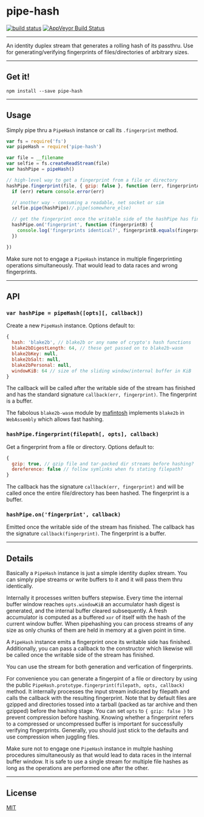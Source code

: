 # pipe-hash

[![build status](http://img.shields.io/travis/chiefbiiko/pipe-hash.svg?style=flat)](http://travis-ci.org/chiefbiiko/pipe-hash) [![AppVeyor Build Status](https://ci.appveyor.com/api/projects/status/github/chiefbiiko/pipe-hash?branch=master&svg=true)](https://ci.appveyor.com/project/chiefbiiko/pipe-hash)

***

An identity duplex stream that generates a rolling hash of its passthru. Use
for generating/verifying fingerprints of files/directories of arbitrary sizes.

***

## Get it!

```
npm install --save pipe-hash
```

***

## Usage

Simply pipe thru a `PipeHash` instance or call its `.fingerprint` method.

``` js
var fs = require('fs')
var pipeHash = require('pipe-hash')

var file = __filename
var selfie = fs.createReadStream(file)
var hashPipe = pipeHash()

// high-level way to get a fingerprint from a file or directory
hashPipe.fingerprint(file, { gzip: false }, function (err, fingerprintA) {
  if (err) return console.error(err)

  // another way - consuming a readable, net socket or sim
  selfie.pipe(hashPipe)//.pipe(somewhere_else)

  // get the fingerprint once the writable side of the hashPipe has finished
  hashPipe.on('fingerprint', function (fingerprintB) {
    console.log('fingerprints identical?', fingerprintB.equals(fingerprintA))
  })

})
```

Make sure not to engage a `PipeHash` instance in multiple fingerprinting operations simultaneously. That would lead to data races and wrong fingerprints.

***

## API

### `var hashPipe = pipeHash([opts][, callback])`

Create a new `PipeHash` instance. Options default to:

``` js
{
  hash: 'blake2b', // blake2b or any name of crypto's hash functions
  blake2bDigestLength: 64, // these get passed on to blake2b-wasm
  blake2bKey: null,
  blake2bSalt: null,
  blake2bPersonal: null,
  windowKiB: 64 // size of the sliding window/internal buffer in KiB
}
```

The callback will be called after the writable side of the stream has finished and has the standard signature `callback(err, fingerprint)`. The fingerprint is a buffer.

The fabolous `blake2b-wasm` module by [mafintosh](https://github.com/mafintosh) implements `blake2b` in `WebAssembly` which allows fast hashing.

### `hashPipe.fingerprint(filepath[, opts], callback)`

Get a fingerprint from a file or directory. Options default to:

``` js
{
  gzip: true, // gzip file and tar-packed dir streams before hashing?
  dereference: false // follow symlinks when fs stating filepath?
}
```

The callback has the signature `callback(err, fingerprint)` and will be called once the entire file/directory has been hashed. The fingerprint is a buffer.

### `hashPipe.on('fingerprint', callback)`

Emitted once the writable side of the stream has finished. The callback has the signature `callback(fingerprint)`. The fingerprint is a buffer.

***

## Details

Basically a `PipeHash` instance is just a simple identity duplex stream. You can simply pipe streams or write buffers to it and it will pass them thru identically.

Internally it processes written buffers stepwise. Every time the internal buffer window reaches `opts.windowKiB` an accumulator hash digest is generated, and the internal buffer cleared subsequently. A fresh accumulator is computed as a buffered `xor` of itself with the hash of the current window buffer. When pipehashing you can process streams of any size as only chunks of them are held in memory at a given point in time.

A `PipeHash` instance emits a fingerprint once its writable side has finished. Additionally, you can pass a callback to the constructor which likewise will be called once the writable side of the stream has finished.

You can use the stream for both generation and verfication of fingerprints.

For convenience you can generate a fingerpint of a file or directory by using the public `PipeHash.prototype.fingerprint(filepath, opts, callback)` method. It internally processes the input stream indicated by filepath and calls the callback with the resulting fingerprint. Note that by default files are gzipped and directories tossed into a tarball (packed as tar archive and then gzipped) before the hashing stage. You can set `opts` to `{ gzip: false }` to prevent compression before hashing. Knowing whether a fingerprint refers to a compressed or uncompressed buffer is important for successfully verifying fingerprints. Generally, you should just stick to the defaults and use compression when juggling files.

Make sure not to engage one `PipeHash` instance in multple hashing procedures simultaneously as that would lead to data races in the internal buffer window. It is safe to use a single stream for multiple file hashes as long as the operations are performed one after the other.

***

## License

[MIT](./license.md)

